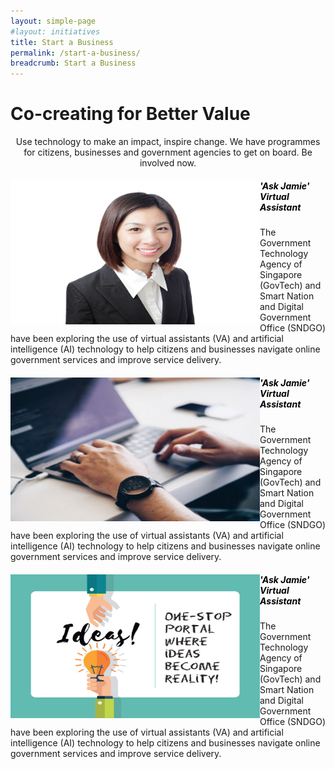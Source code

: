 ```yaml
---
layout: simple-page
#layout: initiatives
title: Start a Business
permalink: /start-a-business/
breadcrumb: Start a Business
---
```

<h1><div class="has-text-centered has-text-weight-bold">Co-creating for Better Value</div></h1>

<center>Use technology to make an impact, inspire change. We have programmes for citizens, businesses and government agencies to get on board. Be involved now.</center>

<div>
<img src="/images/programmes/products-and-services/askjamie_thumbnail.jpg" align="left" style="width:399px;height:230px;">
<h5 style="color:black"><b>'Ask Jamie' Virtual Assistant</b></h5>
<p>The Government Technology Agency of Singapore (GovTech) and Smart Nation and Digital Government Office (SNDGO) have been exploring the use of virtual assistants (VA) and artificial intelligence (AI) technology to help citizens and businesses navigate online government services and improve service delivery.</p>
</div>

<div>
<img src="/images/programmes/products-and-services/test.jpg" align="left" style="width:399px;height:230px;">
<h5 style="color:black"><b>'Ask Jamie' Virtual Assistant</b></h5>
<p>The Government Technology Agency of Singapore (GovTech) and Smart Nation and Digital Government Office (SNDGO) have been exploring the use of virtual assistants (VA) and artificial intelligence (AI) technology to help citizens and businesses navigate online government services and improve service delivery.</p>
</div>

<div>
<img src="/images/programmes/products-and-services/idea's-portal.jpg" align="left" style="width:399px;height:230px;">
<h5 style="color:black"><b>'Ask Jamie' Virtual Assistant</b></h5>
<p>The Government Technology Agency of Singapore (GovTech) and Smart Nation and Digital Government Office (SNDGO) have been exploring the use of virtual assistants (VA) and artificial intelligence (AI) technology to help citizens and businesses navigate online government services and improve service delivery.</p>
<div>
